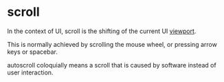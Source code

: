 
# scroll

In the context of UI, scroll is the shifting of the current UI [viewport](/software-terms/viewport/).

This is normally achieved by scrolling the mouse wheel, or pressing arrow keys or spacebar.

autoscroll coloquially means a scroll that is caused by software instead of user interaction.
